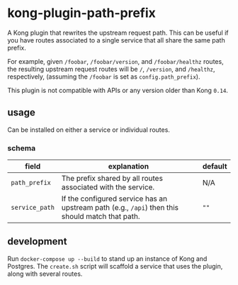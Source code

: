 # kong-plugin-path-prefix

A Kong plugin that rewrites the upstream request path. This can be useful if you have routes associated to a single service that all share the same path prefix.

For example, given `/foobar`, `/foobar/version`, and `/foobar/healthz` routes, the resulting upstream request routes will be `/`, `/version`, and `/healthz`, respectively, (assuming the `/foobar` is set as `config.path_prefix`).

This plugin is not compatible with APIs or any version older than Kong `0.14`.

## usage

Can be installed on either a service or individual routes.

### schema
| field          | explanation                                                                                     | default |
|----------------|-------------------------------------------------------------------------------------------------|---------|
| `path_prefix`  | The prefix shared by all routes associated with the service.                                    | N/A     |
| `service_path` | If the configured service has an upstream path (e.g., `/api`) then this should match that path. | `""`    |

## development

Run `docker-compose up --build` to stand up an instance of Kong and Postgres. 
The `create.sh` script will scaffold a service that uses the plugin, along with several routes.
